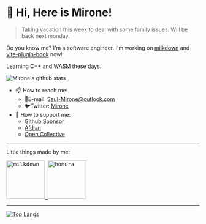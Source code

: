 # :wave: Hi, Here is Mirone!

> Taking vacation this week to deal with some family issues. Will be back next monday.

Do you know me? I'm a software engineer.
I'm working on [milkdown](https://github.com/Saul-Mirone/milkdown) and [vite-plugin-book](https://github.com/Saul-Mirone/vite-plugin-book) now!

Learning C++ and WASM these days.


![Mirone's github stats](https://github-readme-stats.vercel.app/api?username=Saul-Mirone&show_icons=true&theme=nord)

- 📫 How to reach me:
  - 📧E-mail: <Saul-Mirone@outlook.com>
  - 🐦Twitter: [Mirone](https://twitter.com/SaulMirone)
- 💖 How to support me:
  - [Github Sponsor](https://github.com/sponsors/Saul-Mirone)
  - [Afdian](https://afdian.net/@mirone)
  - [Open Collective](https://opencollective.com/milkdown)

---

Little things made by me:

<a title="Milkdown" href="https://github.com/Saul-Mirone/milkdown">
  <kbd>
    <img src="https://github.com/Saul-Mirone/milkdown/blob/main/gh-pages/public/milkdown.svg" width="100" height="100" alt="milkdown">
  </kdb>
</a>
<a title="Homura" href="https://github.com/Saul-Mirone/homura">
  <kbd>
    <img src="https://github.com/Saul-Mirone/homura/blob/main/assets/homura-logo.png" width="100" height="100" alt="homura">
  </kbd>
</a>

---


[![Top Langs](https://github-readme-stats.vercel.app/api/top-langs/?username=Saul-Mirone&layout=compact&theme=nord&exclude_repo=saul-mirone.github.io,Saul-Mirone)](https://github.com/Saul-Mirone)
